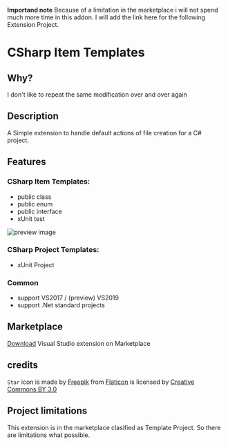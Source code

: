 **Importand note**
Because of a limitation in the marketplace i will not spend much more time in this addon. I will add the link here for the following Extension Project.

# CSharp Item Templates

## Why?
I don't like to repeat the same modification over and over again

## Description
A Simple extension to handle default actions of file creation for a C# project.

## Features

### CSharp Item Templates:
- public class
- public enum
- public interface
- xUnit test

![preview image](https://raw.githubusercontent.com/bqstony/CSharpItemTemplates/master/CSharpItemTemplates/PreviewCSharpItemTemplates.png)

### CSharp Project Templates:
- xUnit Project

### Common
- support VS2017 / (preview) VS2019
- support .Net standard projects

## Marketplace
[Download](https://marketplace.visualstudio.com/items?itemName=bqstony.csharpitemtemplates1) Visual Studio extension on Marketplace

## credits
`Star` icon is made by [Freepik](http://www.freepik.com) from [Flaticon](https://www.flaticon.com/) is licensed by [Creative Commons BY 3.0](http://creativecommons.org/licenses/by/3.0/) 

## Project limitations 
This extension is in the marketplace clasified as Template Project. So there are limitations what possible.
